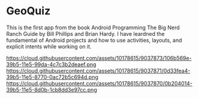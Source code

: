 # GeoQuiz
This is the first app from the book Android Programming The Big Nerd
Ranch Guide by  Bill Phillips and Brian Hardy. I have leardned the 
fundamental of Android projects and how to use activities, layouts, 
and explicit intents while working on it.

https://cloud.githubusercontent.com/assets/10178615/9037873/106b569e-39b5-11e5-99da-4c7c3b2deaef.png
https://cloud.githubusercontent.com/assets/10178615/9037871/0d33fea4-39b5-11e5-8770-0ac72b5c694d.png
https://cloud.githubusercontent.com/assets/10178615/9037870/0b204014-39b5-11e5-8d0b-1cb8dd3e97cc.png
